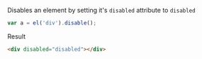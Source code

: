 Disables an element by setting it's `disabled` attribute to `disabled`

```javascript
var a = el('div').disable();
```

Result

```html
<div disabled="disabled"></div>
```
